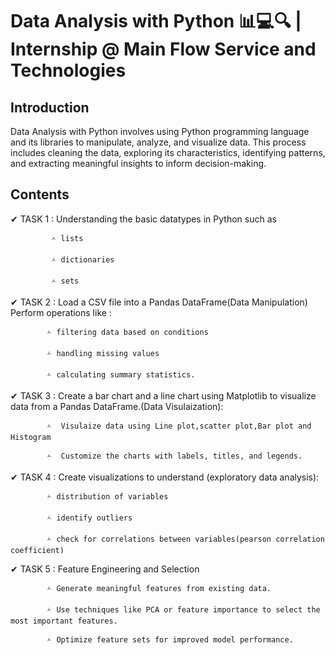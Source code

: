 # Data Analysis with Python 📊💻🔍 | Internship @ Main Flow Service and Technologies
## Introduction
   Data Analysis with Python involves using Python programming language and its libraries to manipulate, analyze, and visualize data. This process includes cleaning the data, exploring its characteristics, identifying patterns, and extracting meaningful insights to inform decision-making.
## Contents 
✔ TASK 1 : Understanding the basic datatypes in Python such as

             🟀 lists
             
             🟀 dictionaries
             
             🟀 sets

✔ TASK 2 : Load a CSV file into a Pandas DataFrame(Data Manipulation) Perform operations like :

            🟀 filtering data based on conditions
            
            🟀 handling missing values
            
            🟀 calculating summary statistics.

✔ TASK 3 : Create a bar chart and a line chart using Matplotlib to visualize data from a Pandas DataFrame.(Data Visulaization):

            🟀  Visulaize data using Line plot,scatter plot,Bar plot and Histogram

            🟀  Customize the charts with labels, titles, and legends.

✔ TASK 4 : Create visualizations to understand (exploratory data analysis):
           
            🟀 distribution of variables
            
            🟀 identify outliers
            
            🟀 check for correlations between variables(pearson correlation coefficient)

✔ TASK 5 : Feature Engineering and Selection
            
            🟀 Generate meaningful features from existing data.
            
            🟀 Use techniques like PCA or feature importance to select the most important features.
            
            🟀 Optimize feature sets for improved model performance.
            
